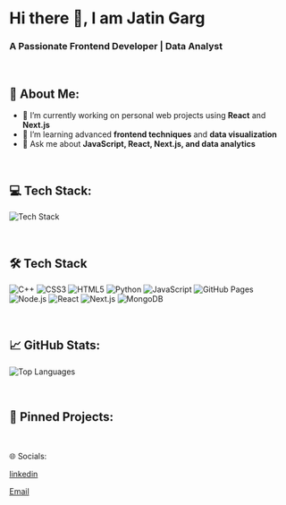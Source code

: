 <p align="center">
  <h1>Hi there 👋, I am Jatin Garg</h1>
  <h3>A Passionate Frontend Developer | Data Analyst</h3>
</p>

    
<br>

## 🚀 About Me:

- 🔭 I’m currently working on personal web projects using **React** and **Next.js**  
- 🌱 I’m learning advanced **frontend techniques** and **data visualization**  
- 💬 Ask me about **JavaScript, React, Next.js, and data analytics**  

<br>



## 💻 Tech Stack: 

![Tech Stack](https://skillicons.dev/icons?i=js,ts,html,css,react,nextjs,solidity,mongodb,express)

<br> 

## 🛠️ Tech Stack

![C++](https://skillicons.dev/icons?i=cpp&size=40&name=true) ![CSS3](https://skillicons.dev/icons?i=css&size=40&name=true) ![HTML5](https://skillicons.dev/icons?i=html&size=40&name=true) ![Python](https://skillicons.dev/icons?i=python&size=40&name=true) ![JavaScript](https://skillicons.dev/icons?i=js&size=40&name=true) ![GitHub Pages](https://skillicons.dev/icons?i=github&size=40&name=true) ![Node.js](https://skillicons.dev/icons?i=nodejs&size=40&name=true) ![React](https://skillicons.dev/icons?i=react&size=40&name=true) ![Next.js](https://skillicons.dev/icons?i=nextjs&size=40&name=true) ![MongoDB](https://skillicons.dev/icons?i=mongodb&size=40&name=true)



<br> 



## 📈 GitHub Stats:


![Top Languages](https://github-readme-stats.vercel.app/api/top-langs/?username=gargjatin03&layout=compact&langs_count=10&theme=radical)


<br> 


## 🎯 Pinned Projects:


<br> 

🌐 Socials:

[linkedin](https://www.linkedin.com/in/jatin-garg-165372179/)

[Email](mailto:gargj968@gmail.com)


